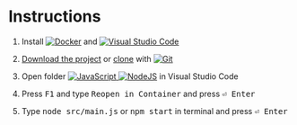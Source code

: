 # Instructions


1. Install [![Docker](https://img.shields.io/badge/docker-%230db7ed.svg?logo=docker&logoColor=white)](https://docs.docker.com/get-docker/ "Download Docker") and [![Visual Studio Code](https://img.shields.io/badge/Visual%20Studio%20Code-0078d7.svg?logo=visual-studio-code&logoColor=white)](https://code.visualstudio.com/download "Download Visual Studio Code")
2. [Download the project](https://github.com/bilguun-zorigt/mongolbank-rate-scraper-in-different-programming-languages/archive/refs/heads/main.zip) or [clone](https://github.com/bilguun-zorigt/mongolbank-rate-scraper-in-different-programming-languages.git) with [![Git](https://img.shields.io/badge/git-%23F05033.svg?logo=git&logoColor=white)](https://git-scm.com/downloads "Download Git")
3. Open folder [![JavaScript](https://img.shields.io/badge/javascript-%23323330.svg?logo=javascript&logoColor=%23F7DF1E) ![NodeJS](https://img.shields.io/badge/node.js-6DA55F?logo=node.js&logoColor=white)](https://nodejs.org/en/download/ "Download Node.js") in Visual Studio Code

4. Press <kbd>F1</kbd> and type <kbd>Reopen in Container</kbd> and press <kbd>⏎ Enter</kbd>
5. Type <kbd>node src/main.js</kbd> or <kbd>npm start</kbd> in terminal and press <kbd>⏎ Enter</kbd>


<!-- https://github.com/Ileriayo/markdown-badges -->